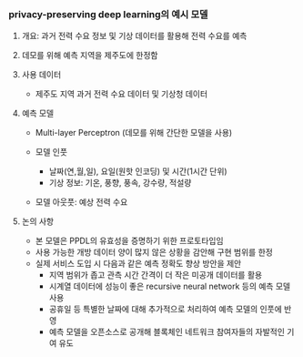 ### privacy-preserving deep learning의 예시 모델 

1. 개요: 과거 전력 수요 정보 및 기상 데이터를 활용해 전력 수요를 예측

2. 데모를 위해 예측 지역을 제주도에 한정함

3. 사용 데이터
    - 제주도 지역 과거 전력 수요 데이터 및 기상청 데이터

4. 예측 모델
    - Multi-layer Perceptron (데모를 위해 간단한 모델을 사용)

    - 모델 인풋
      - 날짜(연,월,일), 요일(원핫 인코딩) 및 시간(1시간 단위)
      - 기상 정보: 기온, 풍향, 풍속, 강수량, 적설량

    - 모델 아웃풋: 예상 전력 수요

5. 논의 사항
    - 본 모델은 PPDL의 유효성을 증명하기 위한 프로토타입임
    - 사용 가능한 개방 데이터 양이 많지 않은 상황을 감안해 구현 범위를 한정
    - 실제 서비스 도입 시 다음과 같은 예측 정확도 향상 방안을 제안
      - 지역 범위가 좁고 관측 시간 간격이 더 작은 미공개 데이터를 활용
      - 시계열 데이터에 성능이 좋은 recursive neural network 등의 예측 모델 사용
      - 공휴일 등 특별한 날짜에 대해 추가적으로 처리하여 예측 모델의 인풋에 반영
      - 예측 모델을 오픈소스로 공개해 블록체인 네트워크 참여자들의 자발적인 기여 유도
